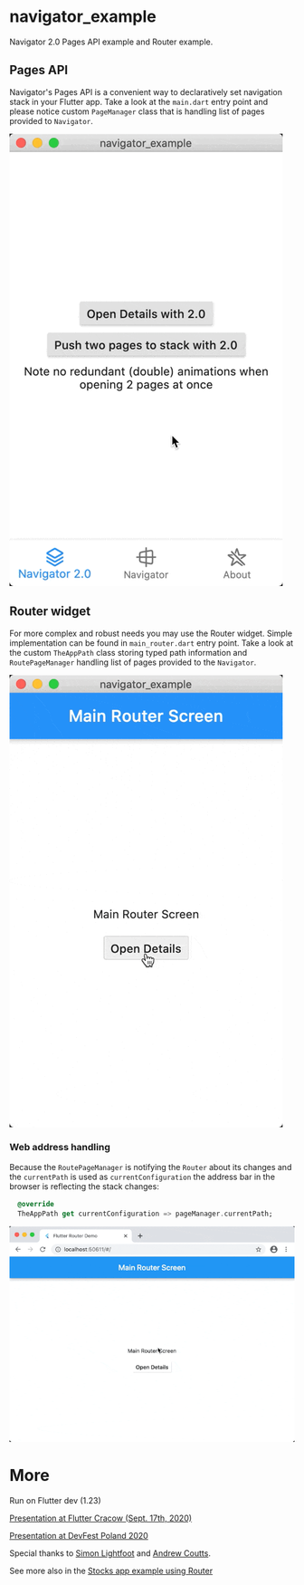 # navigator_example

Navigator 2.0 Pages API example and Router example.

## Pages API

Navigator's Pages API is a convenient way to declaratively set navigation stack in your Flutter app. Take a look at the `main.dart` entry point and please notice custom `PageManager` class that is handling list of pages provided to `Navigator`.

![](docs/pages.gif)

## Router widget

For more complex and robust needs you may use the Router widget. Simple implementation can be found in `main_router.dart` entry point. Take a look at the custom `TheAppPath` class storing typed path information and `RoutePageManager` handling list of pages provided to the `Navigator`.

![](docs/router.gif)

### Web address handling

Because the `RoutePageManager` is notifying the `Router` about its changes and the `currentPath` is used as `currentConfiguration` the address bar in the browser is reflecting the stack changes:

```dart
  @override
  TheAppPath get currentConfiguration => pageManager.currentPath;
```

![](docs/web.gif)


# More

Run on Flutter dev (1.23)

[Presentation at Flutter Cracow (Sept. 17th, 2020)](https://docs.google.com/presentation/d/1d8bdw5OKnY0HmY2GqAHo17LJvRjdmy3FAxFb9DDd90o/edit?usp=sharing)

[Presentation at DevFest Poland 2020]()

Special thanks to [Simon Lightfoot](https://github.com/slightfoot/) and [Andrew Coutts](https://github.com/acoutts).

See more also in the [Stocks app example using Router](https://github.com/flutter/flutter/pull/63424)